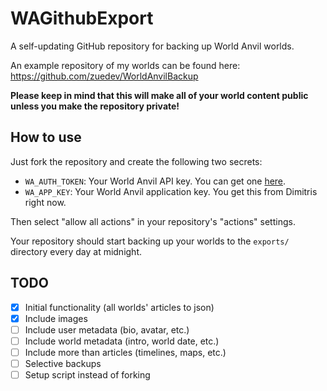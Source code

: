 # WAGithubExport

A self-updating GitHub repository for backing up World Anvil worlds.

An example repository of my worlds can be found here: https://github.com/zuedev/WorldAnvilBackup

**Please keep in mind that this will make all of your world content public unless you make the repository private!**

## How to use

Just fork the repository and create the following two secrets:

- `WA_AUTH_TOKEN`: Your World Anvil API key. You can get one [here](https://www.worldanvil.com/api/auth/key).
- `WA_APP_KEY`: Your World Anvil application key. You get this from Dimitris right now.

Then select "allow all actions" in your repository's "actions" settings.

Your repository should start backing up your worlds to the `exports/` directory every day at midnight.

## TODO

- [x] Initial functionality (all worlds' articles to json)
- [x] Include images
- [ ] Include user metadata (bio, avatar, etc.)
- [ ] Include world metadata (intro, world date, etc.)
- [ ] Include more than articles (timelines, maps, etc.)
- [ ] Selective backups
- [ ] Setup script instead of forking
